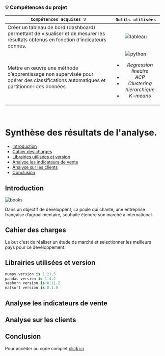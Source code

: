 
### 💡 **Compétences du projet**


| <div align="center">` Compétences acquises 💡 ` | ` Outils utilisées `
| :--- | :---: |
| Créer un tableau de bord (dashboard) permettant de visualiser et de mesurer les résultats obtenus en fonction d’indicateurs donnés. |![tableau](https://img.icons8.com/color/28/null/tableau-software.png) |
| Mettre en œuvre une méthode d’apprentissage non supervisée pour opérer des classifications automatiques et partitionner des données.  |![python](https://img.icons8.com/color/28/null/python--v1.png)<br><ul><li>*Regression lineaire*</li><li>*ACP*</li><li>*Clustering hiérarchique*</li><li>*K-means*</li></ul> |

<br>

# Synthèse des résultats de l'analyse.

- [Introduction](#introduction)
- [Cahier des charges](#cahier-des-charges)
- [Librairies utilisées et version](#librairies-utilisées-et-version)
- [Analyse les indicateurs de vente](#analyse-les-indicateurs-de-vente)
- [Analyse sur les clients](#Analyse-sur-les-clients)
- [Conclusion](#conclusion)


## Introduction

![books]()

Dans un objectif de développent, La poule qui chante, une entreprise française d’agroalimentaire, souhaite étendre son marché à international.


## Cahier des charges

Le but c'est de réaliser un étude de marché et selectionner les meilleurs pays pour ce developpement.
	
## Librairies utilisées et version

```python
numpy version is 1.21.5
pandas version is 1.4.2
seaborn version is 0.11.2
natsort version is 8.1.0
```
## Analyse les indicateurs de vente


	

## Analyse sur les clients
	


## Conclusion

		    

Pour accèder au code complet [click ici](https://github.com/ocon-ene/openclassrooms-Data-Analyst/blob/main/PM3-analyse%20des%20ventes%20d'une%20librarie/Ocon_Jorge_6_P6_092022_3.ipynb) 

